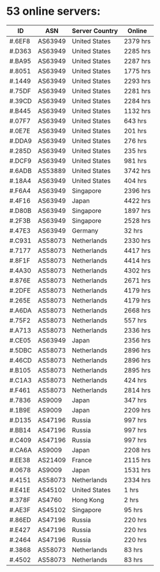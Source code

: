 # 53 online servers:

| ID | ASN | Server Country | Online |
| ------ | ------ | ------ | ------ |
| #.6EF8 | AS63949 | United States | 2379 hrs |
| #.D363 | AS63949 | United States | 2285 hrs |
| #.BA95 | AS63949 | United States | 2287 hrs |
| #.8051 | AS63949 | United States | 1775 hrs |
| #.1449 | AS63949 | United States | 2293 hrs |
| #.75DF | AS63949 | United States | 2281 hrs |
| #.39CD | AS63949 | United States | 2284 hrs |
| #.B445 | AS63949 | United States | 1132 hrs |
| #.07F7 | AS63949 | United States | 643 hrs |
| #.0E7E | AS63949 | United States | 201 hrs |
| #.DDA9 | AS63949 | United States | 276 hrs |
| #.285D | AS63949 | United States | 235 hrs |
| #.DCF9 | AS63949 | United States | 981 hrs |
| #.6ADB | AS53889 | United States | 3742 hrs |
| #.18A4 | AS63949 | United States | 404 hrs |
| #.F6A4 | AS63949 | Singapore | 2396 hrs |
| #.4F16 | AS63949 | Japan | 4422 hrs |
| #.D80B | AS63949 | Singapore | 1897 hrs |
| #.2F3B | AS63949 | Singapore | 2528 hrs |
| #.47E3 | AS63949 | Germany | 32 hrs |
| #.C931 | AS58073 | Netherlands | 2330 hrs |
| #.7177 | AS58073 | Netherlands | 4417 hrs |
| #.8F1F | AS58073 | Netherlands | 4414 hrs |
| #.4A30 | AS58073 | Netherlands | 4302 hrs |
| #.876E | AS58073 | Netherlands | 2671 hrs |
| #.2DFE | AS58073 | Netherlands | 4179 hrs |
| #.265E | AS58073 | Netherlands | 4179 hrs |
| #.A6DA | AS58073 | Netherlands | 2668 hrs |
| #.75F2 | AS58073 | Netherlands | 557 hrs |
| #.A713 | AS58073 | Netherlands | 2336 hrs |
| #.CE05 | AS63949 | Japan | 2356 hrs |
| #.5DBC | AS58073 | Netherlands | 2896 hrs |
| #.46CD | AS58073 | Netherlands | 2896 hrs |
| #.B105 | AS58073 | Netherlands | 2895 hrs |
| #.C1A3 | AS58073 | Netherlands | 424 hrs |
| #.F461 | AS58073 | Netherlands | 2814 hrs |
| #.7836 | AS9009 | Japan | 347 hrs |
| #.1B9E | AS9009 | Japan | 2209 hrs |
| #.D135 | AS47196 | Russia | 997 hrs |
| #.BB14 | AS47196 | Russia | 997 hrs |
| #.C409 | AS47196 | Russia | 997 hrs |
| #.CA6A | AS9009 | Japan | 2208 hrs |
| #.EE38 | AS21409 | France | 2115 hrs |
| #.0678 | AS9009 | Japan | 1531 hrs |
| #.4151 | AS58073 | Netherlands | 2334 hrs |
| #.E41E | AS45102 | United States | 1 hrs |
| #.378F | AS4760 | Hong Kong | 2 hrs |
| #.AE3F | AS45102 | Singapore | 95 hrs |
| #.86ED | AS47196 | Russia | 220 hrs |
| #.E427 | AS47196 | Russia | 220 hrs |
| #.2464 | AS47196 | Russia | 220 hrs |
| #.3868 | AS58073 | Netherlands | 83 hrs |
| #.4502 | AS58073 | Netherlands | 83 hrs |

